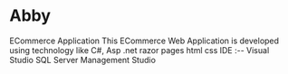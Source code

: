 # Abby
ECommerce Application
This ECommerce Web Application is developed using technology like
C#, Asp .net razor pages html css
IDE :--
Visual Studio
SQL Server Management Studio

